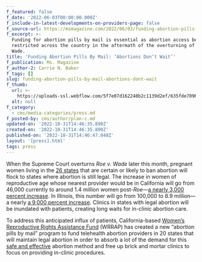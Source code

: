 ```yaml
---
f_featured: false
f_date: '2022-06-03T00:00:00.000Z'
f_include-in-latest-developments-on-providers-page: false
f_source-url: https://msmagazine.com/2022/06/03/funding-abortion-pills-by-mail-wrrap/
f_excerpt: >-
  Funding for abortion pills by mail is essential as abortion access becomes
  restricted across the country in the aftermath of the overturning of Roe v
  Wade.
title: 'Funding Abortion Pills By Mail: ‘Abortions Don’t Wait’'
f_publication: Ms. Magazine
f_author-2: Carrie N. Baker
f_tags: []
slug: funding-abortion-pills-by-mail-abortions-dont-wait
f_thumb:
  url: >-
    https://uploads-ssl.webflow.com/5f7e07d162248b2c1139d2ef/635fde709609b63359707d14_Screen-Shot-2022-06-03-at-2.08.53-PM.png
  alt: null
f_category:
  - cms/media-categories/press.md
f_posted-by: cms/author/plan-c.md
updated-on: '2022-10-31T14:46:35.890Z'
created-on: '2022-10-31T14:46:35.890Z'
published-on: '2022-10-31T14:46:47.048Z'
layout: '[press].html'
tags: press
---
```


When the Supreme Court overturns _Roe v. Wade_ later this month, pregnant women living in the [26 states](https://www.guttmacher.org/article/2021/10/26-states-are-certain-or-likely-ban-abortion-without-roe-heres-which-ones-and-why) that are certain or likely to ban abortion will flock to states where abortion is still legal. The increase in women of reproductive age whose nearest provider would be in California will go from 46,000 currently to around 1.4 million women post-_Roe_—[a nearly 3,000 percent increase](https://states.guttmacher.org/#california). In Illinois, this number will go from 100,000 to 8.9 million—a nearly [a 9,000 percent increase](https://states.guttmacher.org/#illinois). Clinics in states with legal abortion will be inundated with patients, creating long waits for in-clinic abortion care.

To address this anticipated influx of patients, California-based [Women’s Reproductive Rights Assistance Fund](https://wrrap.org/) (WRRAP) has created a new “abortion pills by mail” program to fund telehealth abortion providers in 20 states that will maintain legal abortion in order to absorb a lot of the demand for this [safe and effective](https://www.ansirh.org/sites/default/files/publications/files/medication-abortion-safety.pdf) abortion method and free up brick and mortar clinics to focus on providing in-clinic procedures.
